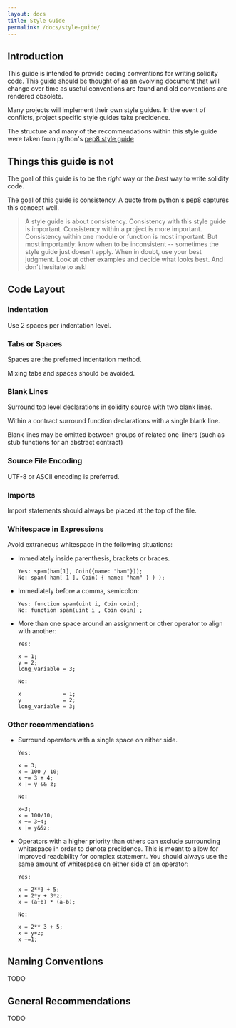 ```yaml
---
layout: docs
title: Style Guide
permalink: /docs/style-guide/
---
```


## Introduction

This guide is intended to provide coding conventions for writing solidity code.
This guide should be thought of as an evolving document that will change over
time as useful conventions are found and old conventions are rendered obsolete.

Many projects will implement their own style guides.  In the event of
conflicts, project specific style guides take precidence.

The structure and many of the recommendations within this style guide were
taken from python's
[pep8 style guide](https://www.python.org/dev/peps/pep-0008/)

## Things this guide is not

The goal of this guide is to be the *right* way or the *best* way to write
solidity code.

The goal of this guide is consistency.  A quote from python's
[pep8](https://www.python.org/dev/peps/pep-0008/#a-foolish-consistency-is-the-hobgoblin-of-little-minds)
captures this concept well.

>  A style guide is about consistency. Consistency with this style guide is important. Consistency within a project is more important. Consistency within one module or function is most important.
> But most importantly: know when to be inconsistent -- sometimes the style guide just doesn't apply. When in doubt, use your best judgment. Look at other examples and decide what looks best. And don't hesitate to ask! 


## Code Layout


### Indentation

Use 2 spaces per indentation level.

### Tabs or Spaces

Spaces are the preferred indentation method.

Mixing tabs and spaces should be avoided.

### Blank Lines

Surround top level declarations in solidity source with two blank lines.

Within a contract surround function declarations with a single blank line.

Blank lines may be omitted between groups of related one-liners (such as stub functions for an abstract contract)

### Source File Encoding

UTF-8 or ASCII encoding is preferred.

### Imports

Import statements should always be placed at the top of the file.

### Whitespace in Expressions

Avoid extraneous whitespace in the following  situations:

* Immediately inside parenthesis, brackets or braces.

    ```
    Yes: spam(ham[1], Coin({name: "ham"}));
    No: spam( ham[ 1 ], Coin( { name: "ham" } ) );
    ```

* Immediately before a comma, semicolon:

    ```
    Yes: function spam(uint i, Coin coin);
    No: function spam(uint i , Coin coin) ;
    ```

* More than one space around an assignment or other operator to align with
  another:

    ```
    Yes:

    x = 1;
    y = 2;
    long_variable = 3;

    No:

    x             = 1;
    y             = 2;
    long_variable = 3;
    ```

### Other recommendations

* Surround operators with a single space on either side.

    ```
    Yes:

    x = 3;
    x = 100 / 10;
    x += 3 + 4;
    x |= y && z;

    No:

    x=3;
    x = 100/10;
    x += 3+4;
    x |= y&&z;
    ```

* Operators with a higher priority than others can exclude surrounding
  whitespace in order to denote precidence.  This is meant to allow for
  improved readability for complex statement. You should always use the same
  amount of whitespace on either side of an operator:

    ```
    Yes:

    x = 2**3 + 5;
    x = 2*y + 3*z;
    x = (a+b) * (a-b);

    No:

    x = 2** 3 + 5;
    x = y+z;
    x +=1;
    ```

## Naming Conventions

TODO

## General Recommendations

TODO
